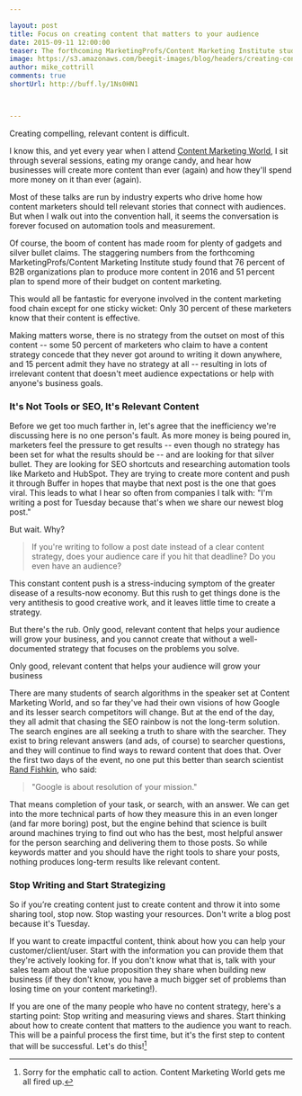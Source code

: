 ```yaml
---

layout: post
title: Focus on creating content that matters to your audience 
date: 2015-09-11 12:00:00
teaser: The forthcoming MarketingProfs/Content Marketing Institute study found that 51 percent of B2B organizations plan to spend more of their budget on content marketing. This would all be fantastic except for one sticky wicket...
image: https://s3.amazonaws.com/beegit-images/blog/headers/creating-content-that-matters-post.jpg
author: mike_cottrill
comments: true
shortUrl: http://buff.ly/1Ns0HN1



---
```


Creating compelling, relevant content is difficult. 

I know this, and yet every year when I attend [Content Marketing World](http://www.contentmarketingworld.com/), I sit through several sessions, eating my orange candy, and hear how businesses will create more content than ever (again) and how they'll spend more money on it than ever (again). 

Most of these talks are run by industry experts who drive home how content marketers should tell relevant stories that connect with audiences. But when I walk out into the convention hall, it seems the conversation is forever focused on automation tools and measurement.

Of course, the boom of content has made room for plenty of gadgets and silver bullet claims. The staggering numbers from the forthcoming MarketingProfs/Content Marketing Institute study found that 76 percent of B2B organizations plan to produce more content in 2016 and 51 percent plan to spend more of their budget on content marketing. 

This would all be fantastic for everyone involved in the content marketing food chain except for one sticky wicket: Only 30 percent of these marketers know that their content is effective. 

Making matters worse, there is no strategy from the outset on most of this content -- some 50 percent of marketers who claim to have a content strategy concede that they never got around to writing it down anywhere, and 15 percent admit they have no strategy at all -- resulting in lots of irrelevant content that doesn't meet audience expectations or help with anyone's business goals. 

### It's Not Tools or SEO, It's Relevant Content 

Before we get too much farther in, let's agree that the inefficiency we're discussing here is no one person's fault. As more money is being poured in, marketers feel the pressure to get results -- even though no strategy has been set for what the results should be -- and are looking for that silver bullet. They are looking for SEO shortcuts and researching automation tools like Marketo and HubSpot. They are trying to create more content and push it through Buffer in hopes that maybe that next post is the one that goes viral. This leads to what I hear so often from companies I talk with: "I'm writing a post for Tuesday because that's when we share our newest blog post." 

But wait. Why? 

> If you're writing to follow a post date instead of a clear content strategy, does your audience care if you hit that deadline? Do you even have an audience? 

This constant content push is a stress-inducing symptom of the greater disease of a results-now economy. But this rush to get things done is the very antithesis to good creative work, and it leaves little time to create a strategy. 

But there's the rub. Only good, relevant content that helps your audience will grow your business, and you cannot create that without a well-documented strategy that focuses on the problems you solve. 

<span><a class="tweet-quote">Only good, relevant content that helps your audience will grow your business</a></span>

There are many students of search algorithms in the speaker set at Content Marketing World, and so far they've had their own visions of how Google and its lesser search competitors will change. But at the end of the day, they all admit that chasing the SEO rainbow is not the long-term solution. The search engines are all seeking a truth to share with the searcher. They exist to bring relevant answers (and ads, of course) to searcher questions, and they will continue to find ways to reward content that does that. Over the first two days of the event, no one put this better than search scientist [Rand Fishkin](https://twitter.com/randfish), who said: 

> "Google is about resolution of your mission."

That means completion of your task, or search, with an answer. We can get into the more technical parts of how they measure this in an even longer (and far more boring) post, but the engine behind that science is built around machines trying to find out who has the best, most helpful answer for the person searching and delivering them to those posts. So while keywords matter and you should have the right tools to share your posts, nothing produces long-term results like relevant content. 

### Stop Writing and Start Strategizing 
So if you’re creating content just to create content and throw it into some sharing tool, stop now. Stop wasting your resources. Don't write a blog post because it's Tuesday. 

If you want to create impactful content, think about how you can help your customer/client/user. Start with the information you can provide them that they're actively looking for. If you don't know what that is, talk with your sales team about the value proposition they share when building new business (if they don't know, you have a much bigger set of problems than losing time on your content marketing!). 

If you are one of the many people who have no content strategy, here's a starting point: Stop writing and measuring views and shares. Start thinking about how to create content that matters to the audience you want to reach. This will be a painful process the first time, but it's the first step to content that will be successful. Let's do this![^1] 

[^1]: Sorry for the emphatic call to action. Content Marketing World gets me all fired up. 

